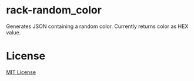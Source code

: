 rack-random_color
=================

Generates JSON containing a random color.  Currently returns color as HEX value.

License
=======

[MIT License](http://www.opensource.org/licenses/MIT)
